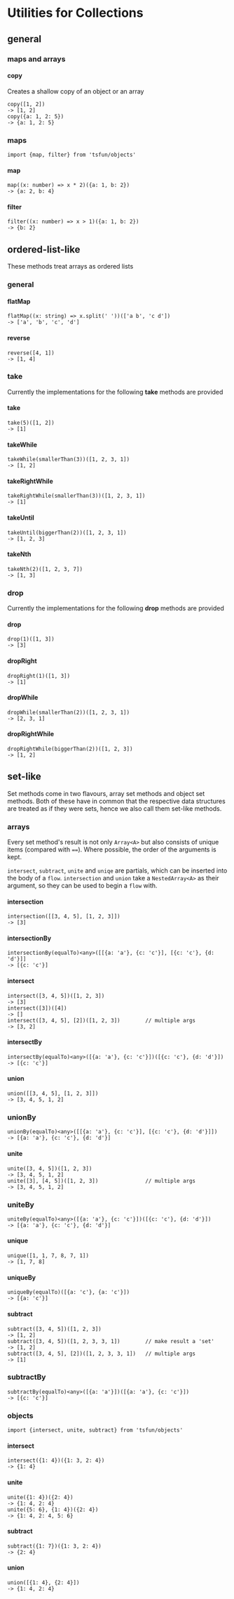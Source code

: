 # Utilities for Collections

## general

### maps and arrays

#### copy

Creates a shallow copy of an object or an array

```
copy([1, 2])
-> [1, 2]
copy({a: 1, 2: 5})
-> {a: 1, 2: 5}
```

### maps

```
import {map, filter} from 'tsfun/objects'
```

#### map

```
map((x: number) => x * 2)({a: 1, b: 2})
-> {a: 2, b: 4}
```

#### filter

```
filter((x: number) => x > 1)({a: 1, b: 2})
-> {b: 2}
```

## ordered-list-like

These methods treat arrays as ordered lists

### general

#### flatMap

```
flatMap((x: string) => x.split(' '))(['a b', 'c d'])
-> ['a', 'b', 'c', 'd']
```

#### reverse

```
reverse([4, 1])
-> [1, 4]
```

### take

Currently the implementations for the following **take** methods are provided

#### take

```
take(5)([1, 2])
-> [1]
```

#### takeWhile

```
takeWhile(smallerThan(3))([1, 2, 3, 1])
-> [1, 2]
```

#### takeRightWhile

```
takeRightWhile(smallerThan(3))([1, 2, 3, 1])
-> [1]
```

#### takeUntil

```
takeUntil(biggerThan(2))([1, 2, 3, 1])
-> [1, 2, 3]
```

#### takeNth

```
takeNth(2)([1, 2, 3, 7])
-> [1, 3]
```

### drop

Currently the implementations for the following **drop** methods are provided


#### drop

```
drop(1)([1, 3])
-> [3]
```

#### dropRight

```
dropRight(1)([1, 3])
-> [1]
```

#### dropWhile

```
dropWhile(smallerThan(2))([1, 2, 3, 1])
-> [2, 3, 1]
```

#### dropRightWhile

```
dropRightWhile(biggerThan(2))([1, 2, 3])
-> [1, 2]
```

## set-like

Set methods come in two flavours, array set methods and object set methods.
Both of these have in common that the respective data structures are treated 
as if they were sets, hence we also call them set-like methods.

### arrays

Every set method's result is not only `Array<A>` but also consists 
of unique items (compared with `==`). Where possible, the order of 
the arguments is kept.

`intersect`, `subtract`, `unite` and `uniqe` are partials, which can be inserted
into the body of a `flow`. `intersection` and `union` take a `NestedArray<A>` as
their argument, so they can be used to begin a `flow` with.


#### intersection

```
intersection([[3, 4, 5], [1, 2, 3]])
-> [3]
```

#### intersectionBy

```
intersectionBy(equalTo)<any>([[{a: 'a'}, {c: 'c'}], [{c: 'c'}, {d: 'd'}]]
-> [{c: 'c'}]
```

#### intersect

```
intersect([3, 4, 5])([1, 2, 3])
-> [3]
intersect([3])([4])
-> []
intersect([3, 4, 5], [2])([1, 2, 3])        // multiple args
-> [3, 2]
```

#### intersectBy

```
intersectBy(equalTo)<any>([{a: 'a'}, {c: 'c'}])([{c: 'c'}, {d: 'd'}])
-> [{c: 'c'}]
```

#### union

```
union([[3, 4, 5], [1, 2, 3]])
-> [3, 4, 5, 1, 2]
```

### unionBy

```
unionBy(equalTo)<any>([[{a: 'a'}, {c: 'c'}], [{c: 'c'}, {d: 'd'}]])
-> [{a: 'a'}, {c: 'c'}, {d: 'd'}]
```

#### unite

```
unite([3, 4, 5])([1, 2, 3])
-> [3, 4, 5, 1, 2]
unite([3], [4, 5])([1, 2, 3])               // multiple args
-> [3, 4, 5, 1, 2]
```

### uniteBy

```
uniteBy(equalTo)<any>([{a: 'a'}, {c: 'c'}])([{c: 'c'}, {d: 'd'}])
-> [{a: 'a'}, {c: 'c'}, {d: 'd'}]
```

#### unique

```
unique([1, 1, 7, 8, 7, 1])
-> [1, 7, 8]
```

#### uniqueBy

```
uniqueBy(equalTo)([{a: 'c'}, {a: 'c'}])
-> [{a: 'c'}]
```

#### subtract

```
subtract([3, 4, 5])([1, 2, 3])
-> [1, 2]
subtract([3, 4, 5])([1, 2, 3, 3, 1])        // make result a 'set'
-> [1, 2]
subtract([3, 4, 5], [2])([1, 2, 3, 3, 1])   // multiple args
-> [1]
```

### subtractBy

```
subtractBy(equalTo)<any>([{a: 'a'}])([{a: 'a'}, {c: 'c'}])
-> [{c: 'c'}]
```

### objects

```
import {intersect, unite, subtract} from 'tsfun/objects'
```

#### intersect

```
intersect({1: 4})({1: 3, 2: 4})
-> {1: 4}
```

#### unite

```
unite({1: 4})({2: 4})
-> {1: 4, 2: 4}
unite({5: 6}, {1: 4})({2: 4})
-> {1: 4, 2: 4, 5: 6}
```

#### subtract

```
subtract({1: 7})({1: 3, 2: 4})
-> {2: 4}
```

#### union

```
union([{1: 4}, {2: 4}])
-> {1: 4, 2: 4}
```


